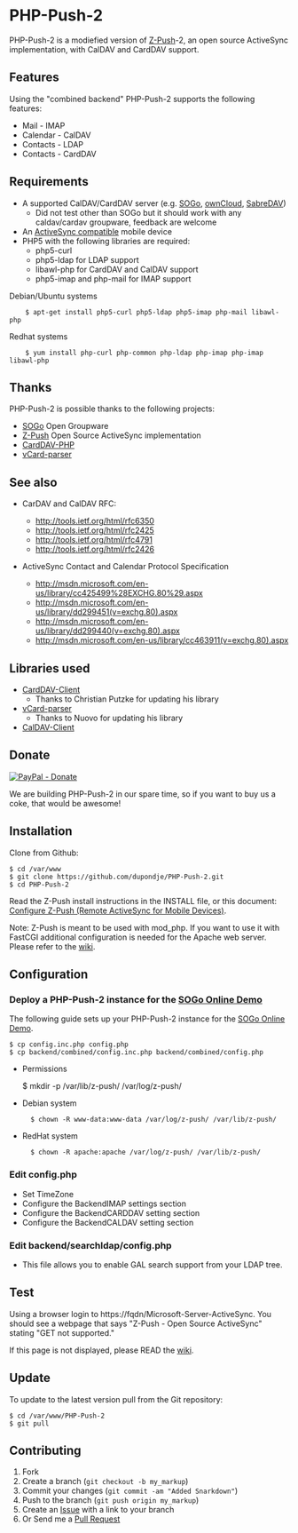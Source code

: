 PHP-Push-2
========

PHP-Push-2 is a modiefied version of [Z-Push]-2, an open source ActiveSync implementation, with CalDAV and CardDAV support.

Features
--------

Using the "combined backend" PHP-Push-2 supports the following features:

  * Mail - IMAP
  * Calendar - CalDAV
  * Contacts - LDAP
  * Contacts - CardDAV

Requirements
-----------
  * A supported CalDAV/CardDAV server (e.g. [SOGo], [ownCloud], [SabreDAV])
    * Did not test other than SOGo but it should work with any caldav/cardav groupware, feedback are welcome
  * An [ActiveSync compatible](http://en.wikipedia.org/wiki/Comparison_of_Exchange_ActiveSync_clients) mobile device
  * PHP5 with the following libraries are required:
    * php5-curl
    * php5-ldap for LDAP support
    * libawl-php for CardDAV and CalDAV support
    * php5-imap and php-mail for IMAP support
  
Debian/Ubuntu systems

        $ apt-get install php5-curl php5-ldap php5-imap php-mail libawl-php


Redhat systems

        $ yum install php-curl php-common php-ldap php-imap php-imap libawl-php

Thanks
------

PHP-Push-2 is possible thanks to the following projects:

  * [SOGo] Open Groupware
  * [Z-Push] Open Source ActiveSync implementation
  * [CardDAV-PHP]
  * [vCard-parser]


See also
-------

  * CarDAV and CalDAV RFC:
    * http://tools.ietf.org/html/rfc6350
    * http://tools.ietf.org/html/rfc2425
    * http://tools.ietf.org/html/rfc4791
    * http://tools.ietf.org/html/rfc2426

  * ActiveSync Contact and Calendar Protocol Specification
    * http://msdn.microsoft.com/en-us/library/cc425499%28EXCHG.80%29.aspx
    * http://msdn.microsoft.com/en-us/library/dd299451(v=exchg.80).aspx
    * http://msdn.microsoft.com/en-us/library/dd299440(v=exchg.80).aspx
    * http://msdn.microsoft.com/en-us/library/cc463911(v=exchg.80).aspx

Libraries used
------------

  * [CardDAV-Client]
    * Thanks to Christian Putzke for updating his library
  * [vCard-parser]
    * Thanks to Nuovo for updating his library
  * [CalDAV-Client]

Donate
------------

[![PayPal - Donate](https://www.paypal.com/en_US/i/btn/btn_donate_LG.gif)](https://www.paypal.com/cgi-bin/webscr?cmd=_s-xclick&hosted_button_id=TMZ6YBPDLAN84&lc=US&item_name=A%20more%20awesome%20PHP-Push-2&currency_code=EUR&bn=PP%2dDonationsBF%3abtn_donate_LG%2egif%3aNonHosted)

We are building PHP-Push-2 in our spare time, so if you want to buy us a coke, that would be awesome!

Installation
------------

Clone from Github:

    $ cd /var/www
    $ git clone https://github.com/dupondje/PHP-Push-2.git
    $ cd PHP-Push-2

Read the Z-Push install instructions in the INSTALL file, or this document: [Configure Z-Push (Remote ActiveSync for Mobile Devices)](http://doc.zarafa.com/7.0/Administrator_Manual/en-US/html/_zpush.html).

Note: Z-Push is meant to be used with mod_php. If you want to use it with FastCGI additional configuration is needed for the Apache web server. Please refer to the [wiki].

Configuration
-------------

### Deploy a PHP-Push-2 instance for the [SOGo Online Demo]
The following guide sets up your PHP-Push-2 instance for the [SOGo Online Demo].

    $ cp config.inc.php config.php
    $ cp backend/combined/config.inc.php backend/combined/config.php

* Permissions

    $ mkdir -p /var/lib/z-push/ /var/log/z-push/

* Debian system

        $ chown -R www-data:www-data /var/log/z-push/ /var/lib/z-push/


* RedHat system

        $ chown -R apache:apache /var/log/z-push/ /var/lib/z-push/


### Edit config.php
 * Set TimeZone
 * Configure the BackendIMAP settings section
 * Configure the BackendCARDDAV setting section
 * Configure the BackendCALDAV setting section

### Edit backend/searchldap/config.php
 * This file allows you to enable GAL search support from your LDAP tree.

Test
----

Using a browser login to https://fqdn/Microsoft-Server-ActiveSync. You should see a webpage that says "Z-Push - Open Source ActiveSync" stating "GET not supported."

If this page is not displayed, please READ the [wiki].

Update
------

To update to the latest version pull from the Git repository:

    $ cd /var/www/PHP-Push-2
    $ git pull


Contributing
------------

1. Fork
2. Create a branch (`git checkout -b my_markup`)
3. Commit your changes (`git commit -am "Added Snarkdown"`)
4. Push to the branch (`git push origin my_markup`)
5. Create an [Issue][1] with a link to your branch
6. Or Send me a [Pull Request][2]


[1]: https://github.com/dupondje/PHP-Push-2/issues
[2]: https://github.com/dupondje/PHP-Push-2/pull/new/master
[CardDAV-PHP]: https://github.com/graviox/CardDAV-PHP
[CardDAV-Client]: https://github.com/graviox/CardDAV-PHP
[CalDAV-Client]: http://wiki.davical.org/w/Developer_Setup
[ownCloud]: http://owncloud.org
[SabreDAV]: http://code.google.com/p/sabredav
[SOGo]: http://www.sogo.nu
[SOGo Online Demo]: http://www.sogo.nu/english/tour/online_demo.html
[vCard-parser]: https://github.com/nuovo/vCard-parser
[wiki]: https://github.com/dupondje/PHP-Push-2/wiki
[Z-Push]: http://z-push.sourceforge.net